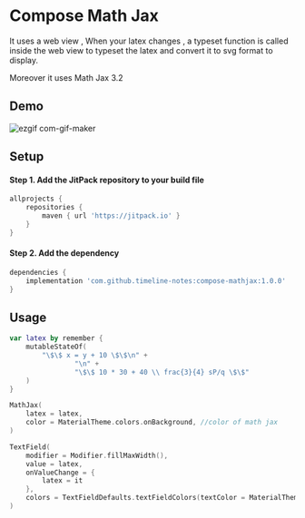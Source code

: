 # Compose Math Jax

It uses a web view , When your latex changes , a typeset function is called inside the web view to
typeset the latex and convert it to svg format to display.

Moreover it uses Math Jax 3.2

## Demo

![ezgif com-gif-maker](https://user-images.githubusercontent.com/42442700/132947732-9d302d3e-ab99-4a12-96ab-9ecec25bb359.gif)

## Setup

#### Step 1. Add the JitPack repository to your build file

```groovy
allprojects {
    repositories {
        maven { url 'https://jitpack.io' }
    }
}
```

#### Step 2. Add the dependency

```groovy
dependencies {
    implementation 'com.github.timeline-notes:compose-mathjax:1.0.0'
}
```

## Usage

```kotlin
var latex by remember {
    mutableStateOf(
        "\$\$ x = y + 10 \$\$\n" +
                "\n" +
                "\$\$ 10 * 30 + 40 \\ frac{3}{4} sP/q \$\$"
    )
}

MathJax(
    latex = latex,
    color = MaterialTheme.colors.onBackground, //color of math jax
)

TextField(
    modifier = Modifier.fillMaxWidth(),
    value = latex,
    onValueChange = {
        latex = it
    },
    colors = TextFieldDefaults.textFieldColors(textColor = MaterialTheme.colors.onBackground)
)
```
